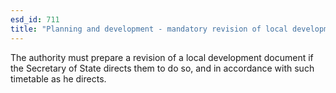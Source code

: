 ```yaml
---
esd_id: 711
title: "Planning and development - mandatory revision of local development documents"
---
```


The authority must prepare a revision of a local development document if the Secretary of State directs them to do so, and in accordance with such timetable as he directs.

